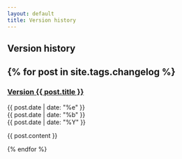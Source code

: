 ```yaml
---
layout: default
title: Version history
---
```


## Version history
{% for post in site.tags.changelog %}
---
<article>
<a href="{{ post.url }}">
<h3>Version {{ post.title }}</h3>
</a>
<time datetime="{{ post.date | date: "%Y-%m-%d" }}">
</time>
<div class="date">
<div class="dateday">{{ post.date | date: "%e" }}</div>
<div>{{ post.date | date: "%b" }}</div>
<div class="dateyear">{{ post.date | date: "%Y" }}</div>
</div>

{{ post.content }}
</article>
{% endfor %}

